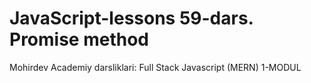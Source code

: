 # JavaScript-lessons 59-dars. Promise method
Mohirdev Academiy darsliklari: Full Stack Javascript (MERN) 1-MODUL
